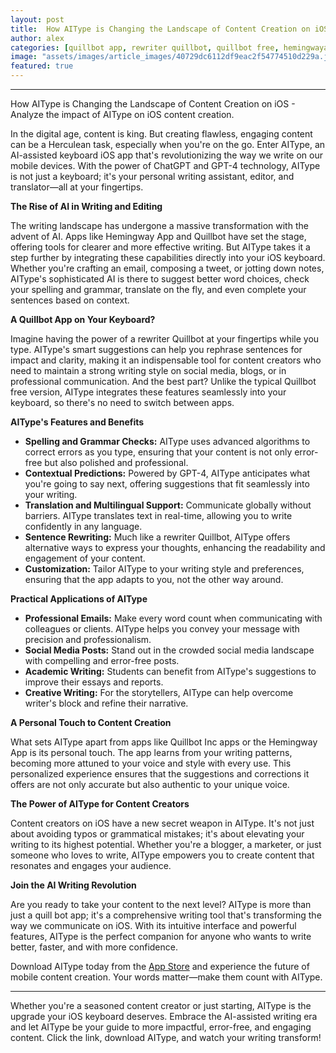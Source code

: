 ```yaml
---
layout: post
title:  How AIType is Changing the Landscape of Content Creation on iOS --- Analyze the impact of AIType on iOS content creation.
author: alex
categories: [quillbot app, rewriter quillbot, quillbot free, hemingwayapp, quillbot inc apps, hemingway app, quill bot app]
image: "assets/images/article_images/40729dc6112df9eac2f54774510d229a.jpg"
featured: true
---
```


---

How AIType is Changing the Landscape of Content Creation on iOS - Analyze the impact of AIType on iOS content creation.

In the digital age, content is king. But creating flawless, engaging content can be a Herculean task, especially when you're on the go. Enter AIType, an AI-assisted keyboard iOS app that's revolutionizing the way we write on our mobile devices. With the power of ChatGPT and GPT-4 technology, AIType is not just a keyboard; it's your personal writing assistant, editor, and translator—all at your fingertips.

**The Rise of AI in Writing and Editing**

The writing landscape has undergone a massive transformation with the advent of AI. Apps like Hemingway App and Quillbot have set the stage, offering tools for clearer and more effective writing. But AIType takes it a step further by integrating these capabilities directly into your iOS keyboard. Whether you're crafting an email, composing a tweet, or jotting down notes, AIType's sophisticated AI is there to suggest better word choices, check your spelling and grammar, translate on the fly, and even complete your sentences based on context.

**A Quillbot App on Your Keyboard?**

Imagine having the power of a rewriter Quillbot at your fingertips while you type. AIType's smart suggestions can help you rephrase sentences for impact and clarity, making it an indispensable tool for content creators who need to maintain a strong writing style on social media, blogs, or in professional communication. And the best part? Unlike the typical Quillbot free version, AIType integrates these features seamlessly into your keyboard, so there's no need to switch between apps.

**AIType's Features and Benefits**

- **Spelling and Grammar Checks:** AIType uses advanced algorithms to correct errors as you type, ensuring that your content is not only error-free but also polished and professional.
- **Contextual Predictions:** Powered by GPT-4, AIType anticipates what you're going to say next, offering suggestions that fit seamlessly into your writing.
- **Translation and Multilingual Support:** Communicate globally without barriers. AIType translates text in real-time, allowing you to write confidently in any language.
- **Sentence Rewriting:** Much like a rewriter Quillbot, AIType offers alternative ways to express your thoughts, enhancing the readability and engagement of your content.
- **Customization:** Tailor AIType to your writing style and preferences, ensuring that the app adapts to you, not the other way around.

**Practical Applications of AIType**

- **Professional Emails:** Make every word count when communicating with colleagues or clients. AIType helps you convey your message with precision and professionalism.
- **Social Media Posts:** Stand out in the crowded social media landscape with compelling and error-free posts.
- **Academic Writing:** Students can benefit from AIType's suggestions to improve their essays and reports.
- **Creative Writing:** For the storytellers, AIType can help overcome writer's block and refine their narrative.

**A Personal Touch to Content Creation**

What sets AIType apart from apps like Quillbot Inc apps or the Hemingway App is its personal touch. The app learns from your writing patterns, becoming more attuned to your voice and style with every use. This personalized experience ensures that the suggestions and corrections it offers are not only accurate but also authentic to your unique voice.

**The Power of AIType for Content Creators**

Content creators on iOS have a new secret weapon in AIType. It's not just about avoiding typos or grammatical mistakes; it's about elevating your writing to its highest potential. Whether you're a blogger, a marketer, or just someone who loves to write, AIType empowers you to create content that resonates and engages your audience.

**Join the AI Writing Revolution**

Are you ready to take your content to the next level? AIType is more than just a quill bot app; it's a comprehensive writing tool that's transforming the way we communicate on iOS. With its intuitive interface and powerful features, AIType is the perfect companion for anyone who wants to write better, faster, and with more confidence.

Download AIType today from the [App Store](https://apps.apple.com/us/app/aitype-grammar-check-keyboard/id6469163944) and experience the future of mobile content creation. Your words matter—make them count with AIType.

---

Whether you're a seasoned content creator or just starting, AIType is the upgrade your iOS keyboard deserves. Embrace the AI-assisted writing era and let AIType be your guide to more impactful, error-free, and engaging content. Click the link, download AIType, and watch your writing transform!